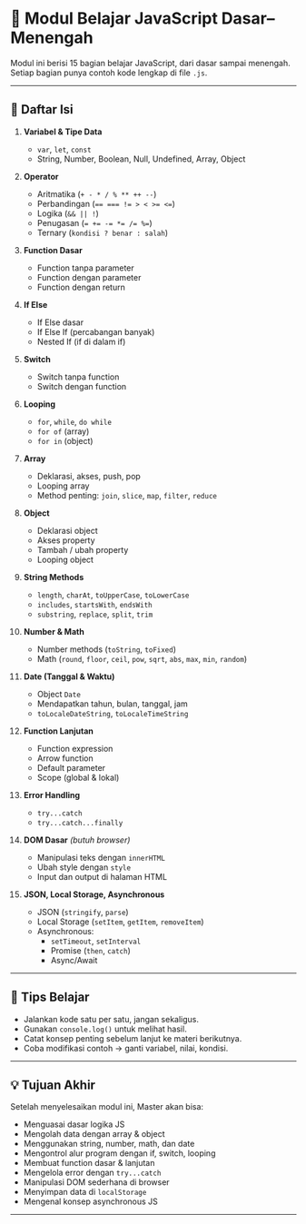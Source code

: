 # 📘 Modul Belajar JavaScript Dasar–Menengah

Modul ini berisi 15 bagian belajar JavaScript, dari dasar sampai menengah.  
Setiap bagian punya contoh kode lengkap di file `.js`.

---

## 📑 Daftar Isi

1. **Variabel & Tipe Data**  
   - `var`, `let`, `const`  
   - String, Number, Boolean, Null, Undefined, Array, Object  

2. **Operator**  
   - Aritmatika (`+ - * / % ** ++ --`)  
   - Perbandingan (`== === != > < >= <=`)  
   - Logika (`&& || !`)  
   - Penugasan (`= += -= *= /= %=`)  
   - Ternary (`kondisi ? benar : salah`)  

3. **Function Dasar**  
   - Function tanpa parameter  
   - Function dengan parameter  
   - Function dengan return  

4. **If Else**  
   - If Else dasar  
   - If Else If (percabangan banyak)  
   - Nested If (if di dalam if)  

5. **Switch**  
   - Switch tanpa function  
   - Switch dengan function  

6. **Looping**  
   - `for`, `while`, `do while`  
   - `for of` (array)  
   - `for in` (object)  

7. **Array**  
   - Deklarasi, akses, push, pop  
   - Looping array  
   - Method penting: `join`, `slice`, `map`, `filter`, `reduce`  

8. **Object**  
   - Deklarasi object  
   - Akses property  
   - Tambah / ubah property  
   - Looping object  

9. **String Methods**  
   - `length`, `charAt`, `toUpperCase`, `toLowerCase`  
   - `includes`, `startsWith`, `endsWith`  
   - `substring`, `replace`, `split`, `trim`  

10. **Number & Math**  
    - Number methods (`toString`, `toFixed`)  
    - Math (`round`, `floor`, `ceil`, `pow`, `sqrt`, `abs`, `max`, `min`, `random`)  

11. **Date (Tanggal & Waktu)**  
    - Object `Date`  
    - Mendapatkan tahun, bulan, tanggal, jam  
    - `toLocaleDateString`, `toLocaleTimeString`  

12. **Function Lanjutan**  
    - Function expression  
    - Arrow function  
    - Default parameter  
    - Scope (global & lokal)  

13. **Error Handling**  
    - `try...catch`  
    - `try...catch...finally`  

14. **DOM Dasar** *(butuh browser)*  
    - Manipulasi teks dengan `innerHTML`  
    - Ubah style dengan `style`  
    - Input dan output di halaman HTML  

15. **JSON, Local Storage, Asynchronous**  
    - JSON (`stringify`, `parse`)  
    - Local Storage (`setItem`, `getItem`, `removeItem`)  
    - Asynchronous:
      - `setTimeout`, `setInterval`  
      - Promise (`then`, `catch`)  
      - Async/Await  

---

## 🎯 Tips Belajar
- Jalankan kode satu per satu, jangan sekaligus.  
- Gunakan `console.log()` untuk melihat hasil.  
- Catat konsep penting sebelum lanjut ke materi berikutnya.  
- Coba modifikasi contoh → ganti variabel, nilai, kondisi.  

---

## 💡 Tujuan Akhir
Setelah menyelesaikan modul ini, Master akan bisa:  
- Menguasai dasar logika JS  
- Mengolah data dengan array & object  
- Menggunakan string, number, math, dan date  
- Mengontrol alur program dengan if, switch, looping  
- Membuat function dasar & lanjutan  
- Mengelola error dengan `try...catch`  
- Manipulasi DOM sederhana di browser  
- Menyimpan data di `localStorage`  
- Mengenal konsep asynchronous JS  

---
